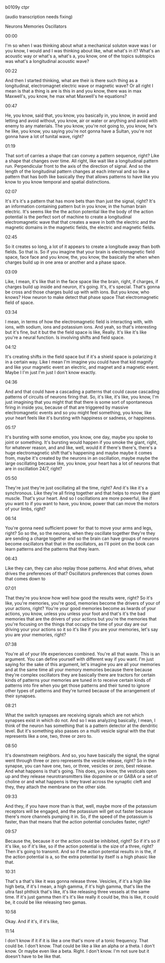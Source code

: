 b0109y ctpr

(audio transcription needs fixing)

Neurons Memories Oscillators

00:00

I'm so when I was thinking about what a mechanical soluton wave was I or you know, I would and I was thinking about like, what what's in it? What's an acoustic way or what's a, what's a, you know, one of the topics subtopics was what's a longitudinal acoustic wave?

00:22

And then I started thinking, what are their is there such thing as a longitudinal, electromagnet electric wave or magnetic wave? Or all right I mean is that a thing is are is this in and you know, there was in max Maxwell's, you know, he max what Maxwell's he equations?

00:47

He, you know, said that, you know, you basically in, you know, in avoid and letting and avoid without, you know, air or water or anything and avoid with enemy to any materials. The you know, you're not going to, you know, he's he like, you know, you saying you're not gonna have a Sultan, you're not gonna have a lot of tunital wave, right?

01:19

That sort of carries a shape that can convey a pattern sequence, right? Like a shape that changes over time. All right, like wait like a longitudinal pattern run. Perpendicular front to the axis of the direction of signal. And so the length of the longitudinal pattern changes at each interval and so like a pattern that has both like basically they that allows patterns to have like you know to you know temporal and spatial distinctions.

02:07

It's it's it's a pattern that has more bets than than just the signal, right? It's an information containing pattern but in you know, in the human brain electric. It's seems like the the action potential like the body of the action potential is the perfect sort of machine to create a longitudinal electromagnetic wave that that creates a wave in both the electric and the magnetic domains in the magnetic fields, the electric and magnetic fields.

02:45

So it creates so long, a lot of it appears to create a longitude away than both fields. So that is. So if you imagine that your brain is electromagnetic field space, face face and you know, the, you know, the basically the when when charges build up in one area or another and a phase space.

03:09

Like, I mean, it's like that in the face space like the brain, right, if charges, if charges build up inside and neuron, it's going. It's, it's special. That's gonna be cross and those charges build up with with ions. But you know, who knows? How neuron to make detect that phase space That electromagnetic field of space.

03:34

I mean, in terms of how the electromagnetic field is interacting with, with ions, with sodium, ions and potassium ions. And yeah, so that's interesting but it's fine, but it but the the field space is like, Really. It's like it's like you're a neural function. Is involving shifts and field space.

04:12

It's creating shifts in the field space but if it's a shield space is polarizing it in a certain way. Like I mean I'm imagine you could have that kid magnify and like your magnetic event an electric, and magnet and a magnetic event. Maybe I I'm just I'm just I don't know exactly.

04:36

And and that could have a cascading a patterns that could cause cascading patterns of circuits of neurons firing that. So, it's like, it's like, you know, I'm just imagining that you might that that there is some sort of spontaneous firing in inside you, because of that are triggered by massive electromagnetic events and so you might feel something, you know, like your heart feels like it's bursting with happiness or sadness, or happiness.

05:17

It's bursting with some emotion, you know, one day, maybe you spoke to joint or something. It's bursting would happen if you smoke the giant, right, for whatever reason, and and like, well, would it if there's there's, there's a huge electromagnetic shift that's happening and maybe maybe it comes from, maybe it's created by the neurons in an oscillation, maybe maybe the large oscillating because like, you know, your heart has a lot of neurons that are in oscillation 24/7, right?

05:50

They're just they're just oscillating all the time, right? And it's like it's a synchronous. Like they're all firing together and that helps to move the giant muscle. That's your heart. And so I oscillations are more powerful, like if you want to if you want to have, you know, power that can move the motors of your limbs, right?

06:14

You're gonna need sufficient power for that to move your arms and legs, right? So so the, so the neurons, when they oscillate together they're they are sending a charge together and so the brain can have groups of neurons become oscillators that that in the oscillators, as I'll point on the book can learn patterns and the patterns that they learn.

06:43

Like they can, they can also replay those patterns. And what drives, what drives the preferences of that? Oscillators preferences that comes down that comes down to

07:01

That they're you know how well how good the results were, right? So it's like, you're memories, you're good, memories become the drivers of your of your actions, right? You're your good memories become as Iwards of your actions, you know, unless you unless your foot and that's it's the bad memories that are the drivers of your actions but you're the memories that you're focusing on the things that occupy the time of your day are our driving your your actions so it so it's like if you are your memories, let's say you are your memories, right?

07:38

You're all of your life experiences combined. You're all that waste. This is an argument. You can define yourself with different way if you want. I'm just saying for the sake of this argument, let's imagine you are all your memories and at the same time all your memory memories because there because they're complex oscillators they are basically there are tractors for certain kinds of patterns your memories are tuned in to receive certain kinds of patterns into fire when you get those patterns and their tuned to ignore other types of patterns and they're turned because of the arrangement of their synapses.

08:21

What the switch synapses are receiving signals which are not which synapses exist in which do not. And so I was analyzing basically, I mean, I think of the neuron has something that is a pattern detector at the dendritic level. But it's something also passes on a multi vesicle signal with the that represents like a one, two, three or zero to.

08:50

It's downstream neighbors. And so, you have basically the signal, the signal went through three or zero represents the vesicle release, right? So in the synapse, you can have one, two, or three, vesicles or zero, best release. And what happens is that's going. This does, you know, the vesticals open up and they release neurotransmitters like dopamine or or GABA or a set of choline or and what happens is they travel across the synaptic cleft and they, they attach the membrane on the other side.

09:33

And they, if you have more than is that, well, maybe more of the potassium receptors will be engaged, and the potassium will get out faster because there's more channels pumping it in. So, if the speed of the potassium is faster, than that means that the action potential concludes faster, right?

09:57

Because the, because it or the action could be inhibited, right? So if it's so if it's like, so if it's like, so if the action potential is the size of a three, right? Then it's going to transmit. And so if the action potential results in is the, if the action potential is a, so the extra potential by itself is a high phasic like that.

10:31

That's a that's like it was gonna release three. Vesicles, if it's a high like high beta, if it's I mean, a high gamma, if it's high gamma, that's like the ultra fast phthick that's like, it's like releasing three vessels at the same time. If it's just gamma then it's it's like really it could be, this is like, it could be, it could be like releasing two gamas.

10:58

Okay. And if it's, if it's like,

11:14

I don't know if it if it is like a one that's more of a tonic frequency. That could be. I don't know. That could be like a like an alpha or a theta. I don't know. Or maybe even like a beta. Right. I don't know. I'm not sure but it doesn't have to be like that.

